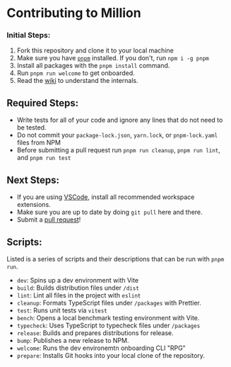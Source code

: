 # Contributing to Million

### Initial Steps:

1. Fork this repository and clone it to your local machine
2. Make sure you have [`pnpm`](https://pnpm.io/) installed. If you don't, run `npm i -g pnpm`
3. Install all packages with the `pnpm install` command.
4. Run `pnpm run welcome` to get onboarded.
5. Read the [wiki](https://github.com/aidenybai/million/wiki) to understand the internals.

## Required Steps:

- Write tests for all of your code and ignore any lines that do not need to be tested.
- Do not commit your `package-lock.json`, `yarn.lock`, or `pnpm-lock.yaml` files from NPM
- Before submitting a pull request run `pnpm run cleanup`, `pnpm run lint`, and `pnpm run test`

## Next Steps:

- If you are using [VSCode](https://code.visualstudio.com/), install all recommended workspace extensions.
- Make sure you are up to date by doing `git pull` here and there.
- Submit a [pull request](https://github.com/aidenybai/million/pulls)!

## Scripts:

Listed is a series of scripts and their descriptions that can be run with `pnpm run`.

- `dev`: Spins up a dev environment with Vite
- `build`: Builds distribution files under `/dist`
- `lint`: Lint all files in the project with `eslint`
- `cleanup`: Formats TypeScript files under `/packages` with Prettier.
- `test`: Runs unit tests via `vitest`
- `bench`: Opens a local benchmark testing environment with Vite.
- `typecheck`: Uses TypeScript to typecheck files under `/packages`
- `release`: Builds and prepares distributions for release.
- `bump`: Publishes a new release to NPM.
- `welcome`: Runs the dev environemtn onboarding CLI "RPG"
- `prepare`: Installs Git hooks into your local clone of the repository.
